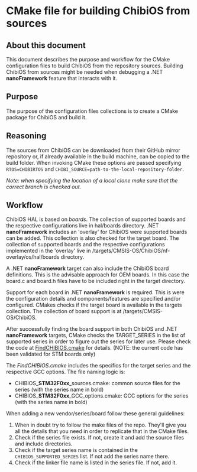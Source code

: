 # CMake file for building ChibiOS from sources

## About this document

This document describes the purpose and workflow for the CMake configuration files to build ChibiOS from the repository sources.
Building ChibiOS from sources might be needed when debugging a .NET **nanoFramework** feature that interacts with it.

## Purpose

The purpose of the configuration files collections is to create a CMake package for ChibiOS and build it.

## Reasoning

The sources from ChibiOS can be downloaded from their GitHub mirror repository or, if already available in the build machine, can be copied to the build folder.
When invoking CMake these options are passed specifying ```RTOS=CHIBIRTOS``` and ```CHIBI_SOURCE=path-to-the-local-repository-folder```.

_Note: when specifying the location of a local clone make sure that the correct branch is checked out._

## Workflow

ChibiOS HAL is based on _boards_. The collection of supported boards and the respective configurations live in hal/boards directory.
.NET **nanoFramework** includes an 'overlay' for ChibiOS were supported boards can be added. This collection is also checked for the target board. The collection of supported boards and the respective configurations implemented in the 'overlay' live in /targets/CMSIS-OS/ChibiOS/nf-overlay/os/hal/boards directory.

A .NET **nanoFramework** target can also include the ChibiOS board definitions. This is the advisable approach for OEM boards.
In this case the board.c and board.h files have to be included right in the target directory.

Support for each board in .NET **nanoFramework** is required. This is were the configuration details and components/features are specified and/or configured. CMakes checks if the target board is available in the targets collection. The collection of board support is at /targets/CMSIS-OS/ChibiOS.

After successfully finding the board support in both ChibiOS and .NET **nanoFramework** targets, CMake checks the TARGET_SERIES in the list of supported series in order to figure out the series for later use. Please check the code at [FindCHIBIOS.cmake](https://github.com/nanoframework/nf-interpreter/blob/main/CMake/Modules/FindChibiOS.cmake) for details.
(NOTE: the current code has been validated for STM boards only)

The _FindCHIBIOS.cmake_ includes the specifics for the target series and the respective GCC options.
The file naming logic is:

- CHIBIOS_**STM32F0xx**_sources.cmake: common source files for the series (with the series name in bold)
- CHIBIOS_**STM32F0xx**_GCC_options.cmake: GCC options for the series (with the series name in bold)

When adding a new vendor/series/board follow these general guidelines:

1. When in doubt try to follow the make files of the repo. They'll give you all the details that you need in order to replicate that in the CMake files.
2. Check if the series file exists. If not, create it and add the source files and include directories.
3. Check if the target series name is contained in the `CHIBIOS_SUPPORTED_SERIES` list. If not add the series name there.
4. Check if the linker file name is listed in the series file. If not, add it.

